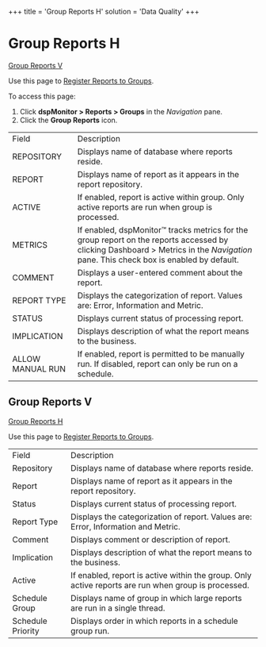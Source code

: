 +++
title = 'Group Reports H'
solution = 'Data Quality'
+++

# Group Reports H

[Group Reports V](#Group_Reports_V)

<div class="use">

Use this page to [Register Reports to
Groups](../Use_Cases/Register_Reports_to_Groups.htm).

</div>

To access this page:

1.  Click <span style="font-weight: bold;">dspMonitor \> Reports \>
    Groups</span> in the
    <span style="font-style: italic;">Navigation</span> pane.
2.  Click the <span style="font-weight: bold;">Group Reports</span>
    icon.

|                  |                                                                                                                                                                                                                             |
| ---------------- | --------------------------------------------------------------------------------------------------------------------------------------------------------------------------------------------------------------------------- |
| Field            | Description                                                                                                                                                                                                                 |
| REPOSITORY       | Displays name of database where reports reside.                                                                                                                                                                             |
| REPORT           | Displays name of report as it appears in the report repository.                                                                                                                                                             |
| ACTIVE           | If enabled, report is active within group. Only active reports are run when group is processed.                                                                                                                             |
| METRICS          | If enabled, dspMonitor™ tracks metrics for the group report on the reports accessed by clicking Dashboard \> Metrics in the <span style="font-style: italic;">Navigation</span> pane. This check box is enabled by default. |
| COMMENT          | Displays a user-entered comment about the report.                                                                                                                                                                           |
| REPORT TYPE      | Displays the categorization of report. Values are: Error, Information and Metric.                                                                                                                                           |
| STATUS           | Displays current status of processing report.                                                                                                                                                                               |
| IMPLICATION      | Displays description of what the report means to the business.                                                                                                                                                              |
| ALLOW MANUAL RUN | If enabled, report is permitted to be manually run. If disabled, report can only be run on a schedule.                                                                                                                      |

## <span id="Group_Reports_V"></span>Group Reports V

[Group Reports H](Group_Reports_H.htm)

<div class="use">

Use this page to [Register Reports to
Groups](../Use_Cases/Register_Reports_to_Groups.htm).

</div>

|                   |                                                                                                     |
| ----------------- | --------------------------------------------------------------------------------------------------- |
| Field             | Description                                                                                         |
| Repository        | Displays name of database where reports reside.                                                     |
| Report            | Displays name of report as it appears in the report repository.                                     |
| Status            | Displays current status of processing report.                                                       |
| Report Type       | Displays the categorization of report. Values are: Error, Information and Metric.                   |
| Comment           | Displays comment or description of report.                                                          |
| Implication       | Displays description of what the report means to the business.                                      |
| Active            | If enabled, report is active within the group. Only active reports are run when group is processed. |
| Schedule Group    | Displays name of group in which large reports are run in a single thread.                           |
| Schedule Priority | Displays order in which reports in a schedule group run.                                            |
